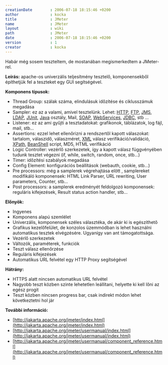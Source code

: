 ```yaml
---
creationDate        : 2006-07-18 18:15:46 +0200 
author              : kocka 
title               : JMeter 
name                : JMeter 
layout              : wiki 
path                : JMeter 
date                : 2006-07-18 18:15:46 +0200 
version             : 1 
creator             : kocka 
---
```

Habár még sosem teszteltem, de mostanában megismerkedtem a JMeter-rel.

__Leírás:__ apache-os univerzális teljesítmény tesztelő, komponensekből építhetjük fel a teszteket egy GUI segítségével. 

__Komponens típusok:__

*   Thread Group: szálak száma, elindulásuk időzítése és ciklusszámuk megadása
*   Sampler: ez az a valami, amivel tesztelünk. Lehet: [HTTP](HTTP.html), [FTP](FTP.html), [JMS](JMS.html), [LDAP](LDAP.html), [JUnit](junit.html), [Java](java.html) osztály, Mail, [SOAP](SOAP.html), [WebServices](WebServices.html), [JDBC](JDBC.html), stb …
*   Listener: ez az ami gyűjti a tesztadatokat: grafikonok, táblázatok, log fájl, mail, stb…
*   Assertions: ezzel lehet ellenőrizni a rendszertől kapott válaszokat: tartalom, válaszidő, válaszméret, [XML](XML.html) válasz verifikáció/validáció, [XPath](XPath.html), [BeanShell](BeanShell.html) script, MD5, HTML verifikáció
*   Logic Controller: vezérlő szerkezetek, így a kapott válasz függvényében tudunk tesztet végezni (if, while, switch, random, once, stb…)
*   Timer: időzítési szabályok megadása
*   Config Element: konfigurációs beállítások (webauth, cookie, stb…)
*   Pre processors: még a samplerek végrehajtása elött , samplereket modifikáló komponensek: HTML Link Parser, URL rewriting, User parameters, Counter, stb…
*   Post processors: a samplerek eredményét feldolgozó komponensek: reguláris kifejezések, Result status action handler,  stb…

__Előnyök:__

*   Ingyenes
*   Komponens alapú szemlélet
*   Univerzális, komponensek széles választéka, de akár ki is egészíthető
*   Grafikus kezelőfelület, de konzolos üzemmódban is lehet használni automatikus tesztek elvégzésére. Ugyanígy van ant támogatottsága.
*   Vezérlő szerkezetek
*   Változók, paraméterek, funkciók
*   Teszt válasz ellenőrzése
*   Reguláris kifejezések
*   Automatikus URL felvétel egy HTTP Proxy segítségével

__Hátrány:__

*   HTTPS alatt nincsen automatikus URL felvétel
*   Nagyobb teszt közben szinte lehetetlen leállítani, helyette ki kell lőni az egész progit
*   Teszt közben nincsen progress bar, csak indirekt módon lehet következtetni hol jár

__További információ:__

*   [http://jakarta.apache.org/jmeter/index.html](http://jakarta.apache.org/jmeter/index.html)
*   [http://jakarta.apache.org/jmeter/usermanual/index.html](http://jakarta.apache.org/jmeter/usermanual/index.html)
*   [http://jakarta.apache.org/jmeter/usermanual/component_reference.html](http://jakarta.apache.org/jmeter/usermanual/component_reference.html)
